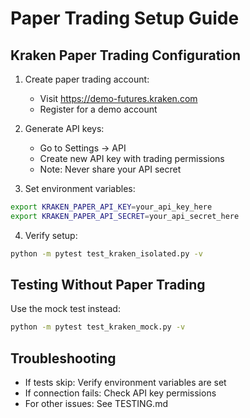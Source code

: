 # Paper Trading Setup Guide

## Kraken Paper Trading Configuration

1. Create paper trading account:
   - Visit https://demo-futures.kraken.com
   - Register for a demo account

2. Generate API keys:
   - Go to Settings → API
   - Create new API key with trading permissions
   - Note: Never share your API secret

3. Set environment variables:
```bash
export KRAKEN_PAPER_API_KEY=your_api_key_here
export KRAKEN_PAPER_API_SECRET=your_api_secret_here
```

4. Verify setup:
```bash
python -m pytest test_kraken_isolated.py -v
```

## Testing Without Paper Trading

Use the mock test instead:
```bash
python -m pytest test_kraken_mock.py -v
```

## Troubleshooting

- If tests skip: Verify environment variables are set
- If connection fails: Check API key permissions
- For other issues: See TESTING.md